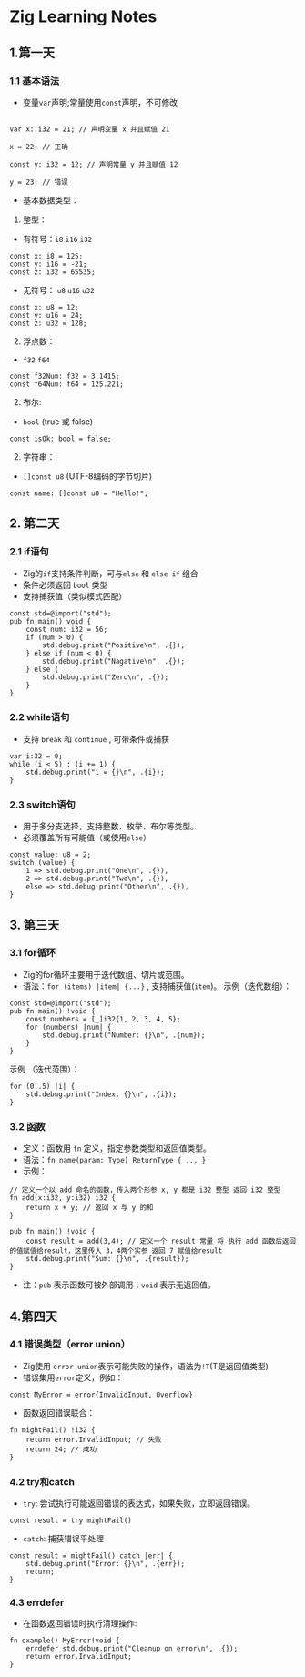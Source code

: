 # Zig Learning Notes
## 1.第一天

### 1.1 基本语法

* 变量`var`声明;常量使用`const`声明，不可修改

```zig

var x: i32 = 21; // 声明变量 x 并且赋值 21

x = 22; // 正确

const y: i32 = 12; // 声明常量 y 并且赋值 12

y = 23; // 错误

```

- 基本数据类型：

1. 整型：

- 有符号：`i8` `i16` `i32`
```zig
const x: i8 = 125;
const y: i16 = -21;
const z: i32 = 65535;
```

- 无符号： `u8` `u16` `u32`
```zig
const x: u8 = 12;
const y: u16 = 24;
const z: u32 = 128;
```
2.  浮点数：
  - `f32` `f64`
```zig
const f32Num: f32 = 3.1415;
const f64Num: f64 = 125.221;
```
2. 布尔:
  * `bool` (true 或 false)
```zig
const isOk: bool = false;
```
2. 字符串：
  * `[]const u8` (UTF-8编码的字节切片)
```zig
const name: []const u8 = "Hello!";
```

## 2. 第二天
### 2.1 if语句
* Zig的`if`支持条件判断，可与`else` 和 `else if` 组合
* 条件必须返回 `bool` 类型
* 支持捕获值（类似模式匹配）
```zig
const std=@import("std");
pub fn main() void {
	const num: i32 = 56;
	if (num > 0) {
	    std.debug.print("Positive\n", .{});
	} else if (num < 0) {
	    std.debug.print("Nagative\n", .{});
	} else {
	    std.debug.print("Zero\n", .{});
	}
}
```
### 2.2 while语句
* 支持 `break` 和 `continue` , 可带条件或捕获
```zig
var i:32 = 0;
while (i < 5) : (i += 1) {
    std.debug.print("i = {}\n", .{i});
}
```
### 2.3 switch语句
  * 用于多分支选择，支持整数、枚举、布尔等类型。
  * 必须覆盖所有可能值（或使用`else`）
```zig
const value: u8 = 2;
switch (value) {
    1 => std.debug.print("One\n", .{}),
    2 => std.debug.print("Two\n", .{}),
    else => std.debug.print("Other\n", .{}),
}
```

## 3. 第三天
### 3.1 for循环
* Zig的for循环主要用于迭代数组、切片或范围。
* 语法：`for (items) |item| {...}` , 支持捕获值(`item`)。
示例（迭代数组）：
```zig
const std=@import("std");
pub fn main() !void {
    const numbers = [_]i32{1, 2, 3, 4, 5};
    for (numbers) |num| {
        std.debug.print("Number: {}\n", .{num});
    }
}
```

示例 （迭代范围）：
```zig
for (0..5) |i| {
    std.debug.print("Index: {}\n", .{i});
}
```

### 3.2 函数
- 定义：函数用 `fn` 定义，指定参数类型和返回值类型。
- 语法：`fn name(param: Type) ReturnType { ... }`
- 示例：
```zig
// 定义一个以 add 命名的函数，传入两个形参 x, y 都是 i32 整型 返回 i32 整型
fn add(x:i32, y:i32) i32 {
    return x + y; // 返回 x 与 y 的和
}

pub fn main() !void {
    const result = add(3,4); // 定义一个 result 常量 将 执行 add 函数后返回的值赋值给result，这里传入 3，4两个实参 返回 7 赋值给result
    std.debug.print("Sum: {}\n", .{result});
}
```
* 注：`pub` 表示函数可被外部调用；`void` 表示无返回值。

##  4.第四天
### 4.1 错误类型（error union）
* Zig使用 `error union`表示可能失败的操作，语法为`!T`(T是返回值类型)
* 错误集用`error`定义，例如：
```zig
const MyError = error{InvalidInput, Overflow}
```
* 函数返回错误联合：
```zig
fn mightFail() !i32 {
    return error.InvalidInput; // 失败
    return 24; // 成功
}
```

### 4.2 try和catch
* `try`: 尝试执行可能返回错误的表达式，如果失败，立即返回错误。
```zig
const result = try mightFail()
```
* `catch`: 捕获错误平处理
```zig
const result = mightFail() catch |err| {
    std.debug.print("Error: {}\n", .{err});
    return;
}
```

### 4.3 errdefer
* 在函数返回错误时执行清理操作:
```zig
fn example() MyError!void {
    errdefer std.debug.print("Cleanup on error\n", .{});
    return error.InvalidInput;
}
```